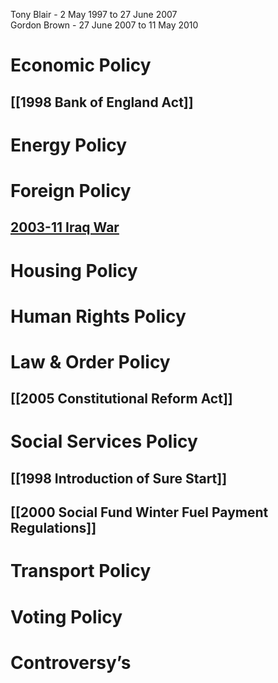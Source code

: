 Tony Blair - 2 May 1997 to 27 June 2007  
Gordon Brown - 27 June 2007 to 11 May 2010  
# Economic Policy
## [[1998 Bank of England Act]]
# Energy Policy

# Foreign Policy
## [2003-11 Iraq War](../../Iraq/1968-2003%20Ba'athist%20Iraqi%20Republic/2003-11%20Iraq%20War)  
# Housing Policy

# Human Rights Policy

# Law & Order Policy
## [[2005 Constitutional Reform Act]]
# Social Services Policy
## [[1998 Introduction of Sure Start]]
## [[2000 Social Fund Winter Fuel Payment Regulations]]
# Transport Policy

# Voting Policy

# Controversy’s

